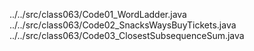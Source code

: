 ../../src/class063/Code01_WordLadder.java
../../src/class063/Code02_SnacksWaysBuyTickets.java
../../src/class063/Code03_ClosestSubsequenceSum.java
